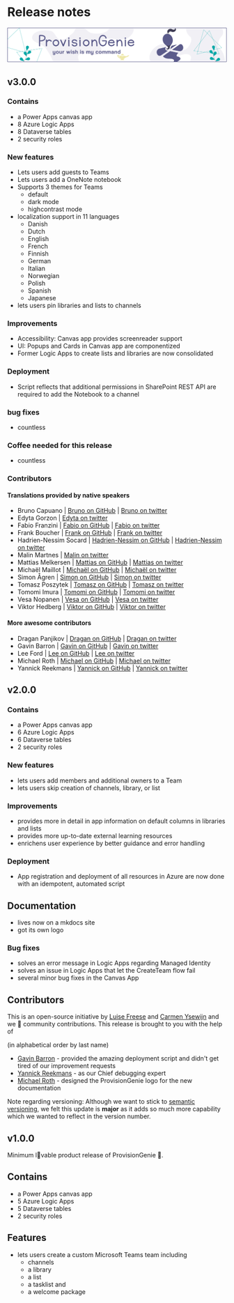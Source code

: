 # Release notes

![header image](../media/index/Genie_Header.png)

## v3.0.0
### Contains

* a Power Apps canvas app
* 8 Azure Logic Apps
* 8 Dataverse tables
* 2 security roles

### New features

* Lets users add guests to Teams
* Lets users add a OneNote notebook
* Supports 3 themes for Teams
  * default
  * dark mode
  * highcontrast mode
* localization support in 11 languages
  * Danish
  * Dutch
  * English
  * French
  * Finnish
  * German
  * Italian
  * Norwegian
  * Polish
  * Spanish
  * Japanese
* lets users pin libraries and lists to channels

### Improvements

* Accessibility: Canvas app provides screenreader support
* UI: Popups and Cards in Canvas app are componentized
* Former Logic Apps to create lists and libraries are now consolidated

### Deployment

* Script reflects that additional permissions in SharePoint REST API are required to add the Notebook to a channel

### bug fixes

* countless

### Coffee needed for this release

* countless

### Contributors

#### Translations provided by native speakers

* Bruno Capuano | [Bruno on GitHub](https://github.com/elbruno/) | [Bruno on twitter](https://twitter.com/elbruno)
* Edyta Gorzon | [Edyta on twitter](https://twitter.com/EdytaGorzon)
* Fabio Franzini | [Fabio on GitHub](https://github.com/fabiofranzini) | [Fabio on twitter](https://twitter.com/franzinifabio)
* Frank Boucher | [Frank on GitHub](https://github.com/FBoucher) | [Frank on twitter](https://twitter.com/fboucheros)
* Hadrien-Nessim Socard | [Hadrien-Nessim on GitHub](https://github.com/hadness) | [Hadrien-Nessim on twitter](https://twitter.com/h4dn355)
* Malin Martnes | [Malin on twitter](https://twitter.com/MalinMartnes)
* Mattias Melkersen | [Mattias on GitHub](https://github.com/mmelkersen) | [Mattias on twitter](https://twitter.com/MMelkersen)
* Michaël Maillot | [Michaël on GitHub](https://github.com/michaelmaillot) | [Michaël on twitter](https://twitter.com/michael_maillot)
* Simon Ågren | [Simon on GitHub](https://github.com/simonagren) | [Simon on twitter](https://twitter.com/agrenpoint)
* Tomasz Poszytek | [Tomasz on GitHub](https://github.com/tposzytek) | [Tomasz on twitter](https://twitter.com/TomaszPoszytek)
* Tomomi Imura | [Tomomi on GitHub](https://github.com/girliemac) | [Tomomi on twitter](https://twitter.com/girlie_mac)
* Vesa Nopanen | [Vesa on GitHub](https://github.com/veskunopanen) | [Vesa on twitter](https://twitter.com/vesanopanen)
* Viktor Hedberg | [Viktor on GitHub](https://github.com/hedbergtech) | [Viktor on twitter](https://twitter.com/headburgh)

#### More awesome contributors

* Dragan Panjikov | [Dragan on GitHub](https://github.com/panjkov) | [Dragan on twitter](https://twitter.com/panjkov)
* Gavin Barron | [Gavin on GitHub](https://github.com/gavinbarron) | [Gavin on twitter](https://twitter.com/gavinbarron)
* Lee Ford | [Lee on GitHub](https://github.com/leeford) | [Lee on twitter](https://twitter.com/lee_ford)
* Michael Roth | [Michael on GitHub](https://github.com/michaelroth42) | [Michael on twitter](https://twitter.com/MichaelRoth42)
* Yannick Reekmans | [Yannick on GitHub](https://github.com/YannickRe) | [Yannick on twitter](https://twitter.com/YannickReekmans)


## v2.0.0

### Contains

* a Power Apps canvas app
* 6 Azure Logic Apps
* 6 Dataverse tables
* 2 security roles

### New features

* lets users add members and additional owners to a Team
* lets users skip creation of channels, library, or list

### Improvements

* provides more in detail in app information on default columns in libraries and lists
* provides more up-to-date external learning resources
* enrichens user experience by better guidance and error handling

### Deployment

* App registration and deployment of all resources in Azure are now done with an idempotent, automated script

## Documentation

* lives now on a mkdocs site
* got its own logo

### Bug fixes

* solves an error message in Logic Apps regarding Managed Identity
* solves an issue in Logic Apps that let the CreateTeam flow fail
* several minor bug fixes in the Canvas App

## Contributors

This is an open-source initiative by [Luise Freese](https://twitter.com/LuiseFreese) and [Carmen Ysewijn](https://twitter.com/CarmenYsewijn) and we 💜 community contributions. This release is brought to you with the help of

(in alphabetical order by last name)

* [Gavin Barron](https://twitter.com/GavinBarron) - provided the amazing deployment script and didn't get tired of our improvement requests
* [Yannick Reekmans](https://twitter.com/YannickReekmans) - as our Chief debugging expert
* [Michael Roth](https://twitter.com/MichaelRoth42) - designed the ProvisionGenie logo for the new documentation

Note regarding versioning: Although we want to stick to [semantic versioning](https://semver.org/), we felt this update is **major** as it adds so much more capability which we wanted to reflect in the version number. 

## v1.0.0

Minimum l💖vable product release of ProvisionGenie 🧞.
## Contains

* a Power Apps canvas app
* 5 Azure Logic Apps
* 5 Dataverse tables
* 2 security roles

## Features

* lets users create a custom Microsoft Teams team including
  * channels
  * a library
  * a list
  * a tasklist and
  * a welcome package
